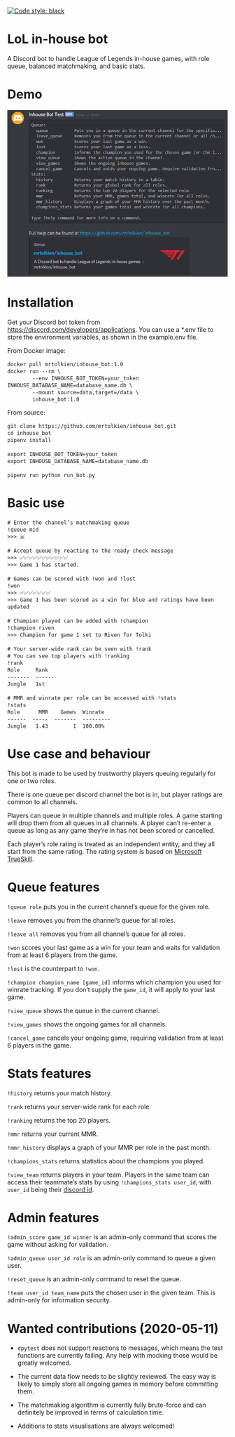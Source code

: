 [![Code style: black](https://img.shields.io/badge/code%20style-black-000000.svg)](https://github.com/psf/black)

# LoL in-house bot
A Discord bot to handle League of Legends in-house games, with role queue, balanced matchmaking, and basic stats.

# Demo
![Demo](inhouse_bot_demo.gif)

# Installation
Get your Discord bot token from https://discord.com/developers/applications.
You can use a \*.env file to store the environment variables, as shown in the example.env file.

From Docker image:
```shell script
docker pull mrtolkien/inhouse_bot:1.0
docker run --rm \
        --env INHOUSE_BOT_TOKEN=your_token INHOUSE_DATABASE_NAME=database_name.db \
        --mount source=data,target=/data \
        inhouse_bot:1.0
```


From source:
```shell script
git clone https://github.com/mrtolkien/inhouse_bot.git
cd inhouse_bot
pipenv install

export INHOUSE_BOT_TOKEN=your_token
export INHOUSE_DATABASE_NAME=database_name.db

pipenv run python run_bot.py
```

# Basic use
```
# Enter the channel’s matchmaking queue
!queue mid
>>> 🇲

# Accept queue by reacting to the ready check message
>>> ✅✅✅✅✅✅✅✅✅✅✅
>>> Game 1 has started.

# Games can be scored with !won and !lost
!won
>>> ✅✅✅✅✅✅✅
>>> Game 1 has been scored as a win for blue and ratings have been updated

# Champion played can be added with !champion
!champion riven
>>> Champion for game 1 set to Riven for Tolki

# Your server-wide rank can be seen with !rank
# You can see top players with !ranking
!rank
Role     Rank
-------  ------
Jungle   1st

# MMR and winrate per role can be accessed with !stats
!stats
Role      MMR    Games  Winrate
------  -----  -------  ---------
Jungle   1.43        1  100.00%
```

# Use case and behaviour

This bot is made to be used by trustworthy players queuing regularly for one or two roles.

There is one queue per discord channel the bot is in, but player ratings are common to all channels.

Players can queue in multiple channels and multiple roles. A game starting will drop them from 
all queues in all channels. A player can’t re-enter a queue as long as any game they’re in has not been scored or 
cancelled.

Each player’s role rating is treated as an independent entity, and they all start from the same rating.
The rating system is based on [Microsoft TrueSkill](https://en.wikipedia.org/wiki/TrueSkill).

# Queue features
`!queue role` puts you in the current channel’s queue for the given role.

`!leave` removes you from the channel’s queue for all roles.

`!leave all` removes you from all channel’s queue for all roles.

`!won` scores your last game as a win for your team and waits for validation from at least 6 players from the game.

`!lost` is the counterpart to `!won`.

`!champion champion_name [game_id]` informs which champion you used for winrate tracking.
If you don’t supply the `game_id`, it will apply to your last game.

`!view_queue` shows the queue in the current channel.

`!view_games` shows the ongoing games for all channels.

`!cancel_game` cancels your ongoing game, requiring validation from at least 6 players in the game.
 
# Stats features
`!history` returns your match history.

`!rank` returns your server-wide rank for each role.

`!ranking` returns the top 20 players.

`!mmr` returns your current MMR.

`!mmr_history` displays a graph of your MMR per role in the past month.

`!champions_stats` returns statistics about the champions you played.

`!view_team` returns players in your team. Players in the same team can access their teammate’s stats by using
`!champions_stats user_id`, with `user_id` being their 
[discord id](https://support.discord.com/hc/en-us/articles/206346498-Where-can-I-find-my-User-Server-Message-ID-).

# Admin features
`!admin_score game_id winner` is an admin-only command that scores the game without asking for validation.

`!admin_queue user_id role` is an admin-only command to queue a given user.

`!reset_queue` is an admin-only command to reset the queue.

`!team user_id team_name` puts the chosen user in the given team. This is admin-only for information security.

# Wanted contributions (2020-05-11)
- `dpytest` does not support reactions to messages, which means the test functions are currently failing.
Any help with mocking those would be greatly welcomed.

- The current data flow needs to be slightly reviewed. The easy way is likely to simply store all ongoing games in memory
before committing them.

- The matchmaking algorithm is currently fully brute-force and can definitely be improved in terms of calculation time.

- Additions to stats visualisations are always welcomed!
